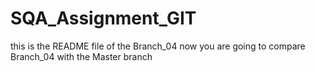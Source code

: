 # SQA_Assignment_GIT
this is the README file of the Branch_04
now you are going to compare Branch_04 with the Master branch
